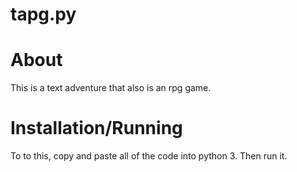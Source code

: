 # tapg.py
# About
This is a text adventure that also is an rpg game.
# Installation/Running
To to this, copy and paste all of the code into python 3. Then run it.
